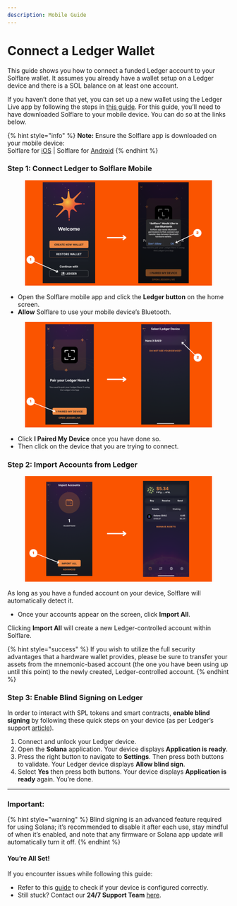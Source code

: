 ```yaml
---
description: Mobile Guide
---
```


# Connect a Ledger Wallet

This guide shows you how to connect a funded Ledger account to your Solflare wallet. It assumes you already have a wallet setup on a Ledger device and there is a SOL balance on at least one account.

If you haven’t done that yet, you can set up a new wallet using the Ledger Live app by following the steps in [this guide](https://academy.solflare.com/guides/how-to-generate-a-wallet-with-a-ledger-device-using-the-ledger-live-app-mobile/). For this guide, you’ll need to have downloaded Solflare to your mobile device. You can do so at the links below.

{% hint style="info" %}
**Note:** Ensure the Solflare app is downloaded on your mobile device:\
Solflare for [iOS](https://apps.apple.com/us/app/solflare/id1580902717) | Solflare for [Android](https://play.google.com/store/apps/details?id=com.solflare.mobile)
{% endhint %}

### Step 1: Connect Ledger to Solflare Mobile

<figure><img src="../../.gitbook/assets/solfalre ledger.png" alt=""><figcaption></figcaption></figure>

* Open the Solflare mobile app and click the **Ledger button** on the home screen.
* **Allow** Solflare to use your mobile device’s Bluetooth.

<figure><img src="../../.gitbook/assets/solfare ledger 2.png" alt=""><figcaption></figcaption></figure>

* Click **I Paired My Device** once you have done so.
* Then click on the device that you are trying to connect.

### Step 2: Import Accounts from Ledger

<figure><img src="../../.gitbook/assets/solflare ledger 3.png" alt=""><figcaption></figcaption></figure>

As long as you have a funded account on your device, Solflare will automatically detect it.

* Once your accounts appear on the screen, click **Import All**.

Clicking **Import All** will create a new Ledger-controlled account within Solflare.

{% hint style="success" %}
If you wish to utilize the full security advantages that a hardware wallet provides, please be sure to transfer your assets from the mnemonic-based account (the one you have been using up until this point) to the newly created, Ledger-controlled account.
{% endhint %}

### Step 3: Enable Blind Signing on Ledger

In order to interact with SPL tokens and smart contracts, **enable blind signing** by following these quick steps on your device (as per Ledger’s support [article](https://support.ledger.com/hc/en-us/articles/4499092909085-Allowing-blind-signing-in-the-Solana-SOL-app?docs=true)).

1. Connect and unlock your Ledger device.
2. Open the **Solana** application. Your device displays **Application is ready**.
3. Press the right button to navigate to **Settings**. Then press both buttons to validate. Your Ledger device displays **Allow blind sign**.
4. Select **Yes** then press both buttons. Your device displays **Application is ready** again. You’re done.

***

### **Important:**

{% hint style="warning" %}
Blind signing is an advanced feature required for using Solana; it’s recommended to disable it after each use, stay mindful of when it’s enabled, and note that any firmware or Solana app update will automatically turn it off.
{% endhint %}

#### You’re All Set!

If you encounter issues while following this guide:

* Refer to this [guide](https://academy.solflare.com/guides/how-to-generate-a-wallet-with-a-ledger-device-using-the-ledger-live-app-mobile/) to check if your device is configured correctly.
* Still stuck? Contact our **24/7 Support Team** [here](https://solflare.com/support).
